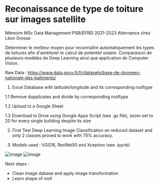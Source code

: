 # Reconaissance de type de toiture sur images satellite

Mémoire MSc Data Management PSB/EFREI 2021-2023
Alternance chez Léon Grosse

Déterminer le meilleur moyen pour reconnaître automatiquement les types de toitures afin d'améliorer le calcul de potentiel solaire. Comparaison de plusieurs modèles de Deep Learning ainsi que application de Computer Vision.


Raw Data : https://www.data.gouv.fr/fr/datasets/base-de-donnees-nationale-des-batiments/ 

1. Excel Database with latitude/longitude and its corresponding rooftype
  
  1.1 Remove dupplicates and divide by corresponding rooftype 
  
  1.2 Upload to a Google Sheet
  
  1.3 Download to Drive using Google Apps Script (see .gs file), zoom set to 20 for every single building despite its size

2. First Test Deep Learning Image Classification on reduced dataset and only 2 classes proved to work with 75% accuracy.

3. Models used : VGG16, ResNet50 and Xception (see .ipynb)

![image](https://user-images.githubusercontent.com/101122818/213943186-97af9c0f-9b6e-4309-9d9f-9c22fe48a881.png)
![image](https://user-images.githubusercontent.com/101122818/213943159-49e2d7e2-b561-4080-9ba6-612986373563.png)

Next steps :
- Clean image dabase and apply image transformation
- Learn shape of roof
